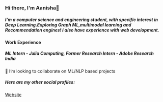 ### Hi there, I'm Aanisha👋

##### I'm a computer science and engineering student, with specific interest in Deep Learning.Exploring Graph ML,multimodal learning and Recommendation engines! I also have experience with web development.

#### Work Experience

##### ML Intern - Julia Computing, Former Research Intern - Adobe Research India

👯 I’m looking to collaborate on ML/NLP based projects 

##### Here are my other social profiles:

<a href="https://aanishabhattacharyya.netlify.app">Website</a>
<!--
**Aanisha/Aanisha** is a ✨ _special_ ✨ repository because its `README.md` (this file) appears on your GitHub profile.

Here are some ideas to get you started:

- 🔭 I’m currently working on ...
- 🌱 I’m currently learning ...
- 👯 I’m looking to collaborate on ...
- 🤔 I’m looking for help with ...
- 💬 Ask me about ...
- 📫 How to reach me: ...
- 😄 Pronouns: ...
- ⚡ Fun fact: ...
-->

